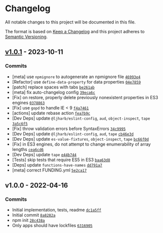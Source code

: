 # Changelog

All notable changes to this project will be documented in this file.

The format is based on [Keep a Changelog](https://keepachangelog.com/en/1.0.0/)
and this project adheres to [Semantic Versioning](https://semver.org/spec/v2.0.0.html).

## [v1.0.1](https://github.com/ljharb/mock-property/compare/v1.0.0...v1.0.1) - 2023-10-11

### Commits

- [meta] use `npmignore` to autogenerate an npmignore file [`46993e4`](https://github.com/ljharb/mock-property/commit/46993e4f1c0943e66f64fe1a94b05f433f4f434f)
- [Refactor] use `define-data-property` for data properties [`04e7859`](https://github.com/ljharb/mock-property/commit/04e7859e26f39806b90d1ff070d0935e210cb9aa)
- [patch] replace spaces with tabs [`be261ab`](https://github.com/ljharb/mock-property/commit/be261abea438ee1f3dca9c8721add88c11658cd9)
- [meta] fix auto-changelog config [`39eca6c`](https://github.com/ljharb/mock-property/commit/39eca6c3e483074c60b13e4dd657a62cdb836a70)
- [Fix] on restore, properly delete previously nonexistent properties in ES3 engines [`0378863`](https://github.com/ljharb/mock-property/commit/0378863cf9541f965a7822b1ed92660afdd7720d)
- [Fix] use `gopd` to handle IE &lt; 9 [`f4a7461`](https://github.com/ljharb/mock-property/commit/f4a746146154196261caac342f4afb59bde1508d)
- [actions] update rebase action [`fea7b9c`](https://github.com/ljharb/mock-property/commit/fea7b9c53cff3bcf6011ed565a76139a1f088052)
- [Dev Deps] update `@ljharb/eslint-config`, `aud`, `object-inspect`, `tape` [`3a5c6f5`](https://github.com/ljharb/mock-property/commit/3a5c6f564125e4af28c35d6213bb588c0c695194)
- [Fix] throw validation errors before SyntaxErrors [`34c9995`](https://github.com/ljharb/mock-property/commit/34c99958fb36c5970ac14344acb34c4294b1a5ea)
- [Dev Deps] update `@ljharb/eslint-config`, `aud`, `tape` [`cb46e3d`](https://github.com/ljharb/mock-property/commit/cb46e3de91cb4b40e6428e9028a832d2b67e64e3)
- [Dev Deps] update `es-value-fixtures`, `object-inspect`, `tape` [`bc66f0d`](https://github.com/ljharb/mock-property/commit/bc66f0d2d7d6b12c3b4112b99c38c1ae58572304)
- [Fix] in ES3 engines, do not attempt to change enumerability of array lengths [`cea6cd6`](https://github.com/ljharb/mock-property/commit/cea6cd6ed18b0f6b569735e398f2d767d3b0f4a0)
- [Dev Deps] update `tape` [`e44b744`](https://github.com/ljharb/mock-property/commit/e44b744399b785254f86d4c9f2b97d43ae38fb03)
- [Tests] skip tests that require ES5 in ES3 [`baa63d8`](https://github.com/ljharb/mock-property/commit/baa63d89ab326d257c6ee59491afb8fdd9e3c84e)
- [Deps] update `functions-have-names` [`dd791a7`](https://github.com/ljharb/mock-property/commit/dd791a7f934cf63a52d634da184a57e25341e2a0)
- [meta] correct FUNDING.yml [`5e2ca17`](https://github.com/ljharb/mock-property/commit/5e2ca17d71d1959c6e2c67a453b5d4528199ea36)

## v1.0.0 - 2022-04-16

### Commits

- Initial implementation, tests, readme [`dc1a5ff`](https://github.com/ljharb/mock-property/commit/dc1a5ff66da575e7714529854f4608cb91c01729)
- Initial commit [`8a8282a`](https://github.com/ljharb/mock-property/commit/8a8282ab7fe07083d497e991dac582ebc362ea30)
- npm init [`28c438a`](https://github.com/ljharb/mock-property/commit/28c438a5352c9b3a9a983cb9dfd9b1f37e04cc52)
- Only apps should have lockfiles [`6316905`](https://github.com/ljharb/mock-property/commit/6316905ca992763cabf7fa9269aa25db36cd928e)

